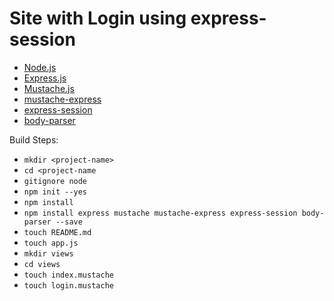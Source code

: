 # Site with Login using express-session

- [Node.js](https://nodejs.org/api/)
- [Express.js](https://www.npmjs.com/package/express)
- [Mustache.js](https://www.npmjs.com/package/mustache)
- [mustache-express](https://www.npmjs.com/package/mustache-express)
- [express-session](https://www.npmjs.com/package/express-session)
- [body-parser](https://www.npmjs.com/package/body-parser)

Build Steps:
- `mkdir <project-name>`
- `cd <project-name`
- `gitignore node`
- `npm init --yes`
- `npm install`
- `npm install express mustache mustache-express express-session body-parser --save`
- `touch README.md`
- `touch app.js`
- `mkdir views`
- `cd views`
- `touch index.mustache`
- `touch login.mustache`
